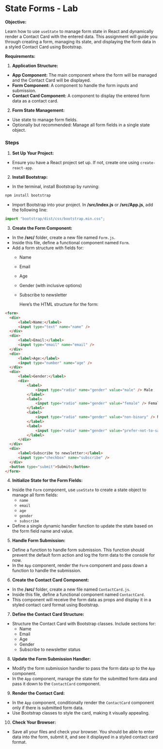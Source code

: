 # State Forms - Lab

**Objective:**

Learn how to use `useState` to manage form state in React and dynamically render a Contact Card with the entered data. This assignment will guide you through creating a form, managing its state, and displaying the form data in a styled Contact Card using Bootstrap.

**Requirements:**

1. **Application Structure:**

- **App Component:** The main component where the form will be managed and the Contact Card will be displayed.
- **Form Component:** A component to handle the form inputs and submission.
- **Contact Card Component:** A component to display the entered form data as a contact card.

2. **Form State Management:**

- Use state to manage form fields.
- Optionally but recommended: Manage all form fields in a single state object.

### Steps

1. **Set Up Your Project:**

- Ensure you have a React project set up. If not, create one using `create-react-app`.

2. **Install Bootstrap:**

- In the terminal, install Bootstrap by running:

```bash
npm install bootstrap
```

- Import Bootstrap into your project. In **/src/index.js** or **/src/App.js**, add the following line:

```javascript
import "bootstrap/dist/css/bootstrap.min.css";
```

3. **Create the Form Component:**

- In the **/src/** folder, create a new file named `Form.js`.
- Inside this file, define a functional component named `Form`.
- Add a form structure with fields for:
  - Name
  - Email
  - Age
  - Gender (with inclusive options)
  - Subscribe to newsletter

    Here’s the HTML structure for the form:

```html
<form>
  <div>
      <label>Name:</label>
      <input type="text" name="name" />
  </div>
  <div>
      <label>Email:</label>
      <input type="email" name="email" />
  </div>
  <div>
      <label>Age:</label>
      <input type="number" name="age" />
  </div>
  <div>
      <label>Gender:</label>
      <div>
          <label>
              <input type="radio" name="gender" value="male" /> Male
          </label>
          <label>
              <input type="radio" name="gender" value="female" /> Female
          </label>
          <label>
              <input type="radio" name="gender" value="non-binary" /> Non-binary
          </label>
          <label>
              <input type="radio" name="gender" value="prefer-not-to-say" /> Prefer not to say
          </label>
      </div>
  </div>
  <div>
      <label>Subscribe to newsletter:</label>
      <input type="checkbox" name="subscribe" />
  </div>
  <button type="submit">Submit</button>
</form>
```

4. **Initialize State for the Form Fields:**

- Inside the `Form` component, use `useState` to create a state object to manage all form fields:
  - `name`
  - `email`
  - `age`
  - `gender`
  - `subscribe`
- Define a single dynamic handler function to update the state based on the form field name and value.

5. **Handle Form Submission:**

- Define a function to handle form submission. This function should prevent the default form action and log the form data to the console for now.
- In the `App` component, render the `Form` component and pass down a function to handle the submission.

6. **Create the Contact Card Component:**

- In the **/src/** folder, create a new file named `ContactCard.js`.
- Inside this file, define a functional component named `ContactCard`.
- This component will receive the form data as props and display it in a styled contact card format using Bootstrap.

7. **Define the Contact Card Structure:**

- Structure the Contact Card with Bootstrap classes. Include sections for:
  - Name
  - Email
  - Age
  - Gender
  - Subscribe to newsletter status

8. **Update the Form Submission Handler:**

- Modify the form submission handler to pass the form data up to the `App` component.
- In the `App` component, manage the state for the submitted form data and pass it down to the `ContactCard` component.

9. **Render the Contact Card:**

- In the `App` component, conditionally render the `ContactCard` component only if there is submitted form data.
- Use Bootstrap classes to style the card, making it visually appealing.

10. **Check Your Browser:**

- Save all your files and check your browser. You should be able to enter data into the form, submit it, and see it displayed in a styled contact card format.
